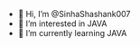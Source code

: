 - 👋 Hi, I’m @SinhaShashank007
- 👀 I’m interested in JAVA
- 🌱 I’m currently learning JAVA


<!---
SinhaShashank007/SinhaShashank007 is a ✨ special ✨ repository because its `README.md` (this file) appears on your GitHub profile.
You can click the Preview link to take a look at your changes.
--->
